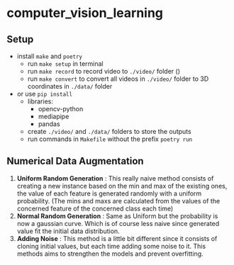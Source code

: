 # computer_vision_learning
## Setup
* install `make` and `poetry`
    * run `make setup` in terminal
    * run `make record` to record video to `./video/` folder ()
    * run `make convert` to convert all videos in `./video/` folder to 3D coordinates in `./data/` folder
* or use `pip install`
    * libraries:
        * opencv-python
        * mediapipe
        * pandas
    * create `./video/` and `./data/` folders to store the outputs
    * run commands in `Makefile` without the prefix `poetry run`

## Numerical Data Augmentation
1. **Uniform Random Generation** : This really naive method consists of creating a new instance based on the min and max of the existing ones, the value of each feature is generated randomly with a uniform probability. (The mins and maxs are calculated from the values of the concerned feature of the concerned class each time)
2. **Normal Random Generation** : Same as Uniform but the probability is now a gaussian curve. Which is of course less naive since generated value fit the initial data distribution.
3. **Adding Noise** : This method is a little bit different since it consists of cloning initial values, but each time adding some noise to it. This methods aims to strengthen the models and prevent overfitting.
